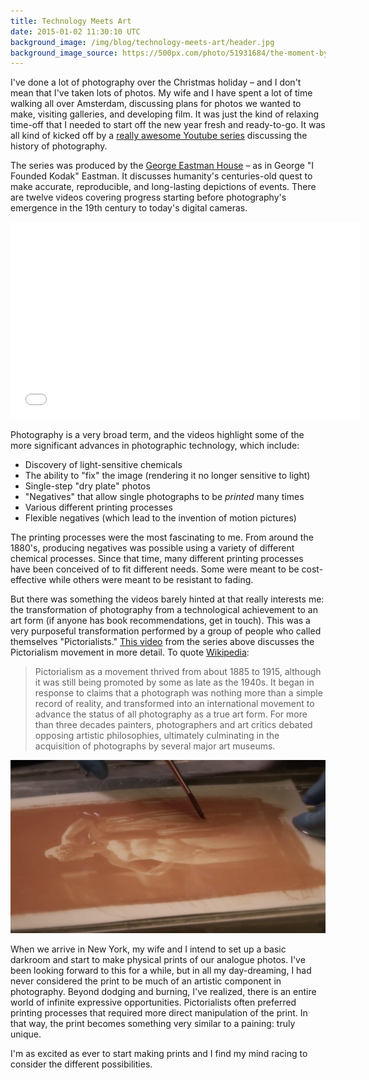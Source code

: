 ```yaml
---
title: Technology Meets Art
date: 2015-01-02 11:30:10 UTC
background_image: /img/blog/technology-meets-art/header.jpg
background_image_source: https://500px.com/photo/51931684/the-moment-by-ash-furrow
---
```


I've done a lot of photography over the Christmas holiday – and I don't mean that I've taken lots of photos. My wife and I have spent a lot of time walking all over Amsterdam, discussing plans for photos we wanted to make, visiting galleries, and developing film. It was just the kind of relaxing time-off that I needed to start off the new year fresh and ready-to-go. It was all kind of kicked off by a [really awesome Youtube series](https://www.youtube.com/playlist?list=PL4F918844C147182A) discussing the history of photography. 

<!-- more -->

The series was produced by the [George Eastman House](http://www.eastmanhouse.org) – as in George "I Founded Kodak" Eastman. It discusses humanity's centuries-old quest to make accurate, reproducible, and long-lasting depictions of events. There are twelve videos covering progress starting before photography's emergence in the 19th century to today's digital cameras. 


<div class="embed-responsive embed-responsive-16by9">
  <iframe width="560" height="315" class="embed-responsive-item" src="//www.youtube.com/embed/videoseries?list=PL4F918844C147182A" frameborder="0" allowfullscreen></iframe>
</div>

Photography is a very broad term, and the videos highlight some of the more significant advances in photographic technology, which include:

- Discovery of light-sensitive chemicals
- The ability to "fix" the image (rendering it no longer sensitive to light)
- Single-step "dry plate" photos
- "Negatives" that allow single photographs to be *printed* many times
- Various different printing processes
- Flexible negatives (which lead to the invention of motion pictures)

The printing processes were the most fascinating to me. From around the 1880's, producing negatives was possible using a variety of different chemical processes. Since that time, many different printing processes have been conceived of to fit different needs. Some were meant to be cost-effective while others were meant to be resistant to fading. 

But there was something the videos barely hinted at that really interests me: the transformation of photography from a technological achievement to an art form (if anyone has book recommendations, get in touch). This was a very purposeful transformation performed by a group of people who called themselves "Pictorialists." 
[This video](https://www.youtube.com/watch?v=jzzsw1hR9G8) from the series above discusses the Pictorialism movement in more detail. To quote [Wikipedia](https://en.wikipedia.org/wiki/Pictorialism):

> Pictorialism as a movement thrived from about 1885 to 1915, although it was still being promoted by some as late as the 1940s. It began in response to claims that a photograph was nothing more than a simple record of reality, and transformed into an international movement to advance the status of all photography as a true art form. For more than three decades painters, photographers and art critics debated opposing artistic philosophies, ultimately culminating in the acquisition of photographs by several major art museums. 

![Gum Printing](/img/blog/technology-meets-art/gum-printing.jpg)

When we arrive in New York, my wife and I intend to set up a basic darkroom and start to make physical prints of our analogue photos. I've been looking forward to this for a while, but in all my day-dreaming, I had never considered the print to be much of an artistic component in photography. Beyond dodging and burning, I've realized, there is an entire world of infinite expressive opportunities. Pictorialists often preferred printing processes that required more direct manipulation of the print. In that way, the print becomes something very similar to a paining: truly unique. 

I'm as excited as ever to start making prints and I find my mind racing to consider the different possibilities. 
